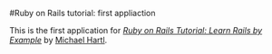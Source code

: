 #Ruby on Rails tutorial: first appliaction

This is the first application for
[*Ruby on Rails Tutorial: Learn Rails by Example*](http://railstutorial.org/) 
by [Michael Hartl](http://michaelhartl.com/).